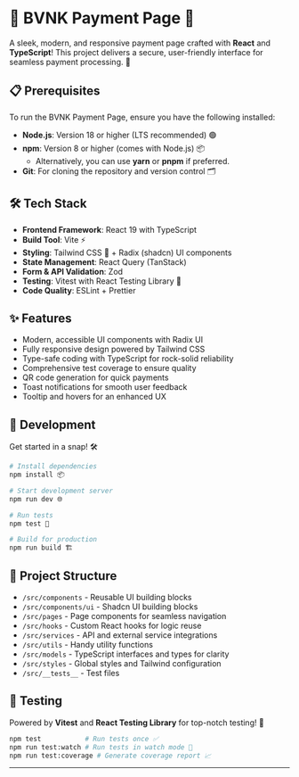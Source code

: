 # 🌟 BVNK Payment Page 🌟

A sleek, modern, and responsive payment page crafted with **React** and **TypeScript**! This project delivers a secure, user-friendly interface for seamless payment processing. 💸

## 📋 Prerequisites

To run the BVNK Payment Page, ensure you have the following installed:

- **Node.js**: Version 18 or higher (LTS recommended) 🟢
- **npm**: Version 8 or higher (comes with Node.js) 📦
  - Alternatively, you can use **yarn** or **pnpm** if preferred.
- **Git**: For cloning the repository and version control 🗂️

## 🛠️ Tech Stack

- **Frontend Framework**: React 19 with TypeScript
- **Build Tool**: Vite ⚡
- **Styling**: Tailwind CSS 🎨 + Radix (shadcn) UI components
- **State Management**: React Query (TanStack)
- **Form & API Validation**: Zod
- **Testing**: Vitest with React Testing Library 🧪
- **Code Quality**: ESLint + Prettier

## ✨ Features

- Modern, accessible UI components with Radix UI
- Fully responsive design powered by Tailwind CSS
- Type-safe coding with TypeScript for rock-solid reliability
- Comprehensive test coverage to ensure quality
- QR code generation for quick payments
- Toast notifications for smooth user feedback
- Tooltip and hovers for an enhanced UX

## 🚀 Development

Get started in a snap! 🛠️

```bash
# Install dependencies
npm install 📦

# Start development server
npm run dev 🌐

# Run tests
npm test 🧪

# Build for production
npm run build 🏗️
```

## 📂 Project Structure

- `/src/components` - Reusable UI building blocks
- `/src/components/ui` - Shadcn UI building blocks
- `/src/pages` - Page components for seamless navigation
- `/src/hooks` - Custom React hooks for logic reuse
- `/src/services` - API and external service integrations
- `/src/utils` - Handy utility functions
- `/src/models` - TypeScript interfaces and types for clarity
- `/src/styles` - Global styles and Tailwind configuration
- `/src/__tests__` - Test files

## 🧪 Testing

Powered by **Vitest** and **React Testing Library** for top-notch testing! 🏅

```bash
npm test           # Run tests once ✅
npm run test:watch # Run tests in watch mode 👀
npm run test:coverage # Generate coverage report 📈
```

---
